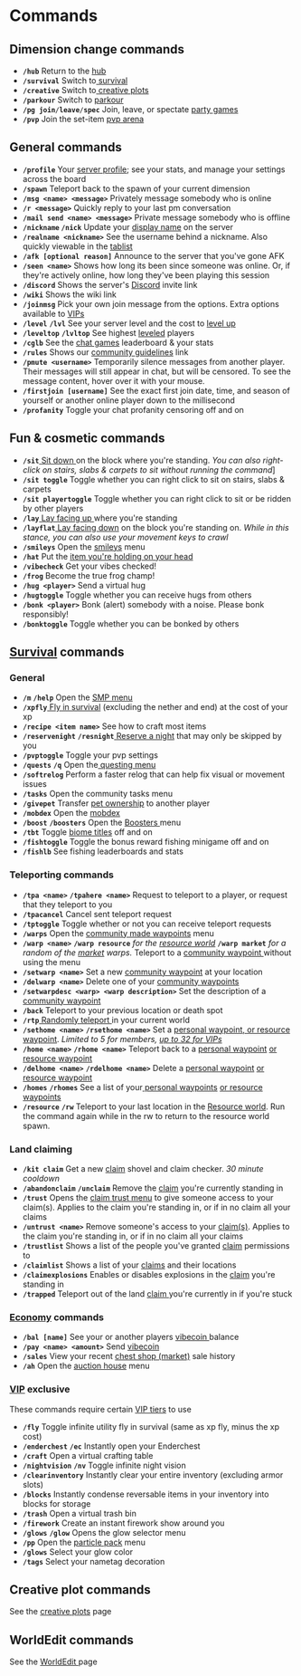# Commands

## Dimension change commands

* **`/hub`** Return to the [hub](misc./hub.md)
* **`/survival`** Switch to[ survival](broken-reference)
* **`/creative`** Switch to[ creative plots](../creative-plots/creative-plots.md)
* **`/parkour`** Switch to [parkour](../parkour/parkour.md)
* **`/pg join`**`/`**`leave`**`/`**`spec`** Join, leave, or spectate [party games](../party-games/party-games.md)
* **`/pvp`** Join the set-item [pvp arena](misc./pvp-arena.md)

## General commands

* **`/profile`** Your [server profile](profile-and-customization/); see your stats, and manage your settings across the board
* **`/spawn`** Teleport back to the spawn of your current dimension
* **`/msg <name> <message>`** Privately message somebody who is online
* **`/r <message>`** Quickly reply to your last pm conversation
* **`/mail send <name> <message>`** Private message somebody who is offline
* **`/nickname` `/nick`** Update your [display name](profile-and-customization/nicknames.md) on the server
* **`/realname <nickname>`** See the username behind a nickname. Also quickly viewable in the [tablist](misc./tablist.md)
* **`/afk [optional reason]`** Announce to the server that you've gone AFK
* **`/seen <name>`** Shows how long its been since someone was online. Or, if they're actively online, how long they've been playing this session
* **`/discord`** Shows the server's [Discord](discord.md) invite link
* **`/wiki`** Shows the wiki link
* **`/joinmsg`** Pick your own join message from the options. Extra options available to [VIPs](broken-reference)
* **`/level`** **`/lvl`** See your server level and the cost to [level up](leveling.md)
* **`/leveltop`** **`/lvltop`** See highest [leveled](leveling.md) players
* **`/cglb`** See the [chat games](rich-chat/chat-games.md) leaderboard & your stats
* **`/rules`** Shows our [community guidelines](community-guidelines.md) link
* **`/pmute <username>`** Temporarily silence messages from another player. Their messages will still appear in chat, but will be censored. To see the message content, hover over it with your mouse.
* **`/firstjoin [username]`** See the exact first join date, time, and season of yourself or another online player down to the millisecond
* **`/profanity`** Toggle your chat profanity censoring off and on

## Fun & cosmetic commands

* **`/sit`**[ Sit down ](../survival/tweak-list/sitting-laying-and-crawling.md)on the block where you're standing. _You can also right-click on stairs, slabs & carpets to sit without running the command_]
* **`/sit toggle`** Toggle whether you can right click to sit on stairs, slabs & carpets
* **`/sit playertoggle`** Toggle whether you can right click to sit or be ridden by other players
* **`/lay`**[ Lay facing up ](../survival/tweak-list/sitting-laying-and-crawling.md)where you're standing
* **`/layflat`**[ Lay facing down](../survival/tweak-list/sitting-laying-and-crawling.md) on the block you're standing on. _While in this stance, you can also use your movement keys to crawl_
* **`/smileys`** Open the [smileys](rich-chat/smileys.md) menu
* **`/hat`** Put the [item you're holding on your head](../survival/tweak-list/unlocked-head-slot.md)
* **`/vibecheck`** Get your vibes checked!
* **`/frog`** Become the true frog champ!
* **`/hug <player>`** Send a virtual hug
* **`/hugtoggle`** Toggle whether you can receive hugs from others
* **`/bonk <player>`** Bonk (alert) somebody with a noise. Please bonk responsibly!
* **`/bonktoggle`** Toggle whether you can be bonked by others

## [Survival](../survival/smp-survival-s8/) commands

### General

* **`/m`** **`/help`** Open the [SMP menu](../survival/smp-menu.md)
* **`/xpfly`**[ Fly in survival](../survival/tweak-list/utility-flight.md) (excluding the nether and end) at the cost of your xp
* **`/recipe <item name>`** See how to craft most items
* **`/reservenight`** **`/resnight`**[ Reserve a night](../survival/tweak-list/reserved-nights.md) that may only be skipped by you
* **`/pvptoggle`** Toggle your pvp settings
* **`/quests`** **`/q`** Open the[ questing menu](../survival/questing.md)
* **`/softrelog`** Perform a faster relog that can help fix visual or movement issues
* **`/tasks`** Open the community tasks menu
* **`/givepet`** Transfer [pet ownership](../survival/tweak-list/pet-ownership-transferring.md) to another player
* **`/mobdex`** Open the [mobdex](../survival/tweak-list/mob-rarities-and-mobdex.md)
* **`/boost`** **`/boosters`** Open the [Boosters ](../survival/boosters.md)menu&#x20;
* **`/tbt`** Toggle [biome titles](../survival/tweak-list/biome-titles.md) off and on
* **`/fishtoggle`** Toggle the bonus reward fishing minigame off and on
* **`/fishlb`** See fishing leaderboards and stats

### Teleporting commands

* **`/tpa <name>`** **`/tpahere <name>`** Request to teleport to a player, or request that they teleport to you
* **`/tpacancel`** Cancel sent teleport request
* **`/tptoggle`** Toggle whether or not you can receive teleport requests
* **`/warps`** Open the [community made waypoints](../survival/tweak-list/community-waypoints.md) menu
* **`/warp <name>`** **`/warp resource`** _for the_ [_resource world_](../survival/resource-world.md) **`/warp market`** _for a random of the_ [_market_](../survival/market.md) _warps._ Teleport to a [community waypoint ](../survival/tweak-list/community-waypoints.md)without using the menu
* **`/setwarp <name>`** Set a new [community waypoint](../survival/tweak-list/community-waypoints.md) at your location
* **`/delwarp <name>`** Delete one of your [community waypoints](../survival/tweak-list/community-waypoints.md)
* **`/setwarpdesc <warp> <warp description>`** Set the description of a [community waypoint](../survival/tweak-list/community-waypoints.md)
* **`/back`** Teleport to your previous location or death spot
* **`/rtp`**[ Randomly teleport ](../survival/random-teleporting-rtp.md)in your current world
* **`/sethome <name>`** **`/rsethome <name>`** Set a [personal waypoint](../survival/tweak-list/personal-waypoints.md)[, or resource waypoint](../survival/tweak-list/personal-waypoints.md). _Limited to 5 for members,_ [_up to 32 for VIPs_](ranks.md#vip-tiers-1-6)
* **`/home <name>`** **`/rhome <name>`** Teleport back to a [personal waypoint](../survival/tweak-list/personal-waypoints.md) [or resource waypoint](../survival/tweak-list/personal-waypoints.md)
* **`/delhome <name>`** **`/rdelhome <name>`** Delete a [personal waypoint](../survival/tweak-list/personal-waypoints.md) [or resource waypoint](../survival/tweak-list/personal-waypoints.md)
* **`/homes`** **`/rhomes`** See a list of your[ personal waypoints](../survival/tweak-list/personal-waypoints.md) [or resource waypoints](../survival/tweak-list/personal-waypoints.md)
* **`/resource`** **`/rw`** Teleport to your last location in the [Resource world](../survival/resource-world.md). Run the command again while in the rw to return to the resource world spawn.

### Land claiming

* **`/kit claim`** Get a new [claim](../survival/land-claiming.md) shovel and claim checker. _30 minute cooldown_
* **`/abandonclaim`** **`/unclaim`** Remove the [claim](../survival/land-claiming.md) you're currently standing in
* **`/trust`** Opens the [claim trust menu](commands.md#land-claiming) to give someone access to your claim(s). Applies to the claim you're standing in, or if in no claim all your claims
* **`/untrust <name>`** Remove someone's access to your [claim(s)](../survival/land-claiming.md). Applies to the claim you're standing in, or if in no claim all your claims
* **`/trustlist`** Shows a list of the people you've granted [claim](../survival/land-claiming.md) permissions to
* **`/claimlist`** Shows a list of your [claims](../survival/land-claiming.md) and their locations
* **`/claimexplosions`** Enables or disables explosions in the [claim](../survival/land-claiming.md) you're standing in
* **`/trapped`** Teleport out of the land [claim ](../survival/land-claiming.md)you're currently in if you're stuck

### [Economy](../survival/economy.md) commands

* **`/bal [name]`** See your or another players [vibecoin ](../survival/economy.md)balance
* **`/pay <name> <amount>`** Send [vibecoin](../survival/economy.md)
* **`/sales`** View your recent [chest shop (market)](../survival/market.md) sale history
* **`/ah`** Open the [auction house](../survival/auction-house.md) menu

### [VIP](ranks.md) exclusive

These commands require certain [VIP tiers](ranks.md#vip-tiers-1-6) to use

* **`/fly`** Toggle infinite utility fly in survival (same as xp fly, minus the xp cost)
* **`/enderchest`** **`/ec`** Instantly open your Enderchest
* **`/craft`** Open a virtual crafting table
* **`/nightvision`** **`/nv`** Toggle infinite night vision
* **`/clearinventory`** Instantly clear your entire inventory (excluding armor slots)
* **`/blocks`** Instantly condense reversable items in your inventory into blocks for storage
* **`/trash`** Open a virtual trash bin
* **`/firework`** Create an instant firework show around you
* **`/glows`** **`/glow`** Opens the glow selector menu
* **`/pp`** Open the [particle pack](profile-and-customization/vibe-particle-pack.md) menu
* **`/glows`** Select your glow color
* **`/tags`** Select your nametag decoration

## Creative plot commands

See the [creative plots](../creative-plots/creative-plots.md) page

## WorldEdit commands

See the [WorldEdit ](misc./worldedit.md)page
